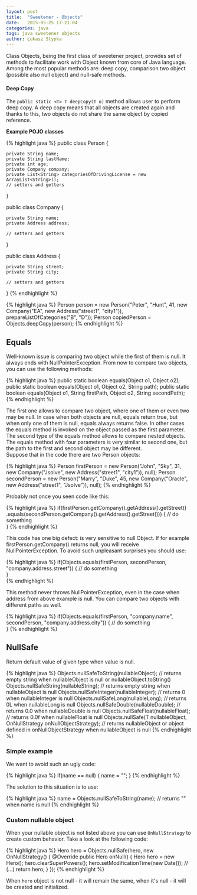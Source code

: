 ```yaml
---
layout: post
title:  "Sweetener - Objects"
date:   2015-05-25 17:21:04
categories: java
tags: java sweetener objects 
author: Łukasz Stypka
---
```


Class Objects, being the first class of sweetener project, provides set of  methods to facilitate work with Object known from core of Java language. Among the most popular methods are: deep copy, comparison two object (possible also null object) and null-safe methods.

####  Deep Copy
The `public static <T> T deepCopy(T o)` method allows user to perform deep copy. A deep copy means that all objects are created again and thanks to this, two objects do not share the same object by copied reference.


**Example POJO classes**

{% highlight java %}
public class Person {

    private String name;
    private String lastName;
    private int age;
    private Company company;
    private List<String> categoriesOfDrivingLicense = new ArrayList<String>();
    // setters and getters
}

public class Company {

    private String name;
    private Address address;

    // setters and getters
}

public class Address {

    private String street;
    private String city;

    // setters and getters
}
{% endhighlight %}

{% highlight java %}
Person person = new Person("Peter", "Hunt", 41, new Company("EA", new Address("street1", "city1")), prepareListOfCategories("B", "D"));
Person copiedPerson = Objects.deepCopy(person);
{% endhighlight %}


## Equals
Well-known issue is comparing two object while the first of them is null. It always ends with  NullPointerException. From now to compare two objects, you can use the following methods:

{% highlight java %}
public static boolean equals(Object o1, Object o2); 
public static boolean equals(Object o1, Object o2, String path);
public static boolean equals(Object o1, String firstPath, Object o2, String secondPath);
{% endhighlight %}

The first one allows to compare two object, where one of them or even two may be null. In case when both objects are null, equals return true, but when only one of them is null, equals always returns false. In other cases the equals method is invoked on the object passed as the first parameter.
The second type of the equals method allows to compare nested objects. The equals method with four parameters is very similar to second one, but the path to the first and second object may be different.
<br />
Suppose that in the code there are two Person objects:

{% highlight java %}
Person firstPerson = new Person("John", "Sky", 31, new Company("Jsolve", new Address("street1", "city1")), null);
Person secondPerson = new Person("Marry", "Duke", 45, new Company("Oracle", new Address("street1", "Jsolve")), null);
{% endhighlight %}

Probably not once you seen code like this:

{% highlight java %}
if(firstPerson.getCompany().getAddress().getStreet()
	.equals(secondPerson.getCompany().getAddress().getStreet())) {
	  // do something  
}
{% endhighlight %}

This code has one big defect: is very sensitive to null Object. If for example firstPerson.getCompany() returns null, you will receive NullPointerException.
To avoid such unpleasant surprises you should use:

{% highlight java %}
if(Objects.equals(firstPerson, secondPerson, "company.address.street")) {
	  // do something  
}	
{% endhighlight %}

This method never throws NullPointerException, even in the case when address from above example is null. You can compare two objects with different paths as well.

{% highlight java %}
if(Objects.equals(firstPerson, "company.name", secondPerson, "company.address.city")) {
	  // do something  
} 
{% endhighlight %}

## NullSafe
Return default value of given type when value is null.

{% highlight java %}
Objects.nullSafeToString(nullableObject); // returns empty string when nullableObject is null or nullableObject.toString()
Objects.nullSafeString(nullableString); // returns empty string when nullableObject is null
Objects.nullSafeInteger(nullableInteger); // returns 0 when nullableInteger is null
Objects.nullSafeLong(nullableLong); // returns 0L when nullableLong is null
Objects.nullSafeDouble(nullableDouble); // returns 0.0 when nullableDouble is null
Objects.nullSafeFloat(nullableFloat); // returns 0.0f when nullableFloat is null
Objects.nullSafe(T nullableObject, OnNullStrategy<T> onNullObjectStrategy); // returns nullableObject or object defined in onNullObjectStrategy when nullableObject is null
{% endhighlight %}

### Simple example
We want to avoid such an ugly code:

{% highlight java %}
if(name == null) {
   name = "";
}
{% endhighlight %}

The solution to this situation is to use:

{% highlight java %}
name = Objects.nullSafeToString(name);
// returns "" when name is null
{% endhighlight %}


### Custom nullable object
When your nullable object is not listed above you can use `OnNullStrategy` to create custom behavior. Take a look at the following code:

{% highlight java %}
Hero hero = Objects.nullSafe(hero, new OnNullStrategy<Hero>() {
   @Override
   public Hero onNull() {
      Hero hero = new Hero();
      hero.clearSuperPowers();
      hero.setModificationTime(new Date());
      // (...)
      return hero;
   }
});
{% endhighlight %}

When `hero` object is not null - it will remain the same, when it's null - it will be created and initialized.